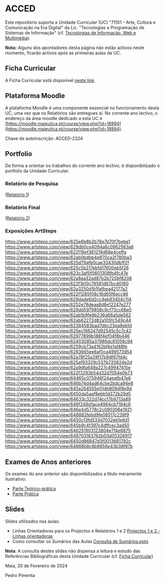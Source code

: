 # ACCED

Este repositório suporta a Unidade Curricular´(UC) "71101 - Arte, Cultura e Comunicação na Era Digital" da Lic. "Tecnologias e Programação de Sistemas de Informação" (cf. [Tecnologias de Informação, Web e Multimédia](https://www.ipmaia.pt/pt/ensino/oferta-formativa/ctesp/tecnologias-e-programacao-de-sistemas-de-informacao)).

**Nota:** Alguns dos apontadores desta página não estão activos neste momento, ficarão activos após as primeiras aulas da UC.

## Ficha Curricular

A Ficha Curricular está disponível [neste link](https://docs.google.com/document/d/1mSEmZ_jOFxvaaAr46B1eOA7sIM96TIdybzZhTtkYmPM/edit). 


## Plataforma Moodle

A plataforma Moodle é uma componente essencial no funcionamento desta UC, uma vez que os Relatórios são entregues aí.
No corrente ano lectivo, o endereço da área moodle dedicado a esta UC é [https://moodle.maieutica.pt/course/view.php?id=18994](https://moodle.maieutica.pt/course/view.php?id=18994). 

Chave de autoinscrição: ACCED-2324

## Portfolio

De forma a orientar os trabalhos do corrente ano lectivo, é disponibilizado o portfolio da Unidade Curricular:
### Relatório de Pesquisa 

([Relatório 1](./ACCED%20-%20Relatório%201%20-%20Relatório%20Intercalar%20de%20Pesquisa))

### Relatório Final

([Relatório 2](./ACCED%20-%20Relatório%202%20-%20Pesquisa%20+%20ArtSteps%20(ou%20outra%20plataforma)))


### Exposições ArtSteps

https://www.artsteps.com/view/625e6b8b2b78e7d70f7bebe1
https://www.artsteps.com/view/629db0ce4094a6c0962563a6
https://www.artsteps.com/view/622f16ef361219d68e4ceffa
https://www.artsteps.com/view/62ab0bdbb4e870ca2f780ba3
https://www.artsteps.com/view/625d79afb0cae33430db1f2f
https://www.artsteps.com/view/625c5b217ebfd17600eb5f26
https://www.artsteps.com/view/623c3af5f0601308fb4fc47e
https://www.artsteps.com/view/62a8aa32ad87b2b720bf8208
https://www.artsteps.com/view/622f1b10c79581d67bcd0180
https://www.artsteps.com/view/62a3250d1b1fafbea42177a2
https://www.artsteps.com/view/622f1285f08c16d65f6ecc86
https://www.artsteps.com/view/629dade6d2cc4eb83454c114
https://www.artsteps.com/view/6252e78deaa8d8e12247e277
https://www.artsteps.com/view/629dd5979858c9cf73cc68e0
https://www.artsteps.com/view/62ab1b9fe9b236d66a5de562
https://www.artsteps.com/view/62ab62272d82a105fc549c44
https://www.artsteps.com/view/62384583bad7dbc23ea9eb1d
https://www.artsteps.com/view/625ec198247d92545c5c7c42
https://www.artsteps.com/view/62977899b188f4ef04f8b446
https://www.artsteps.com/view/62403085a37986dc81056c94
https://www.artsteps.com/view/6259cb73a4162bf4e1af48fe
https://www.artsteps.com/view/6283665ee6af0ca499573954
https://www.artsteps.com/view/62a78f25a29f17b9df67fd4c
https://www.artsteps.com/view/625af93329c537b720624e2d
https://www.artsteps.com/view/62a9dfa649a227c49947415e
https://www.artsteps.com/view/622f3293b54d32d7054e0b73
https://www.artsteps.com/view/64465c075946f24aeafb47e6
https://www.artsteps.com/view/646b74d4ad64cbe2bdca94e8
https://www.artsteps.com/view/645a264555e01db809df8e9d
https://www.artsteps.com/view/6450da5aaf8ebb1d372b29d5
https://www.artsteps.com/view/64633c322d74cc17b6713a89
https://www.artsteps.com/view/646f249d1ace4964cb7194c6
https://www.artsteps.com/view/646e4d5778c2c090306e1921
https://www.artsteps.com/view/648882febd9fe08517c239f9
https://www.artsteps.com/view/6450c13fd533d7032eb1e6d1
https://www.artsteps.com/view/645b9c4f397c4dffcec3ad50
https://www.artsteps.com/view/646251903123804e7f4e6875
https://www.artsteps.com/view/648703163762b03d05326917
https://www.artsteps.com/view/6450d86847d3f0013681792c
https://www.artsteps.com/view/64868b8c8b9856e43b38f97b


## Exames de Anos anteriores

Os exames do ano anterior são disponibilizados a título meramente ilustrativo:
- [Parte Teórico-prática](./Exames/exame%2030jun2023.docx)
- [Parte Prática](./Exames/exame%2014jul2023.docx)

## Slides
Slides utilizados nas aulas: 

- Linhas Orientadoras para os Projectos e Relatórios 1 e 2 [Projectos 1 e 2 - Linhas orientadoras](./Projectos%201%20e%202%20-%20Linhas%20orientadoras.pptx)
- Como consultar os Sumários das Aulas [Consulta de Sumários.pptx](./Consulta%20de%20Sumários.pptx)


**Nota**: A consulta destes slides não dispensa a leitura e estudo das Referências Bibliográficas desta Unidade Curricular (cf. [Ficha Curricular](https://docs.google.com/document/d/1mSEmZ_jOFxvaaAr46B1eOA7sIM96TIdybzZhTtkYmPM/edit))


Maia, 20 de Fevereiro de 2024

Pedro Pimenta
